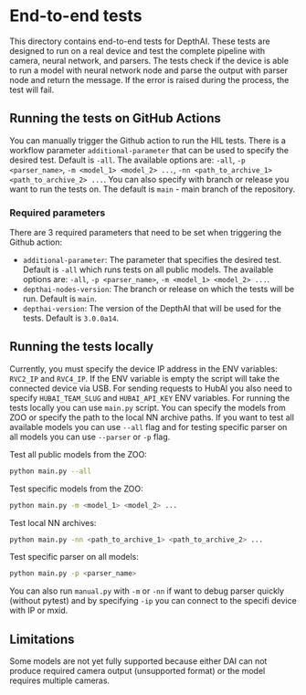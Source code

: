 # End-to-end tests

This directory contains end-to-end tests for DepthAI. These tests are designed to run on a real device and test the complete pipeline with camera, neural network, and parsers.
The tests check if the device is able to run a model with neural network node and parse the output with parser node and return the message. If the error is raised during the process, the test will fail.

## Running the tests on GitHub Actions

You can manually trigger the Github action to run the HIL tests. There is a workflow parameter `additional-parameter` that can be used to specify the desired test. Default is `-all`. The available options are: `-all`, `-p <parser_name>`, `-m <model_1> <model_2> ...`, `-nn <path_to_archive_1> <path_to_archive_2> ...`. You can also specify with branch or release you want to run the tests on. The default is `main` - main branch of the repository.

### Required parameters

There are 3 required parameters that need to be set when triggering the Github action:

- `additional-parameter`: The parameter that specifies the desired test. Default is `-all` which runs tests on all public models. The available options are: `-all`, `-p <parser_name>`, `-m <model_1> <model_2> ...`.
- `depthai-nodes-version`: The branch or release on which the tests will be run. Default is `main`.
- `depthai-version`: The version of the DepthAI that will be used for the tests. Default is `3.0.0a14`.

## Running the tests locally

Currently, you must specify the device IP address in the ENV variables: `RVC2_IP` and `RVC4_IP`. If the ENV variable is empty the script will take the connected device via USB. For sending requests to HubAI you also need to specify `HUBAI_TEAM_SLUG` and `HUBAI_API_KEY` ENV variables.
For running the tests locally you can use `main.py` script. You can specify the models from ZOO or specify the path to the local NN archive paths. If you want to test all available models you can use `--all` flag and for testing specific parser on all models you can use `--parser` or `-p` flag.

Test all public models from the ZOO:

```bash
python main.py --all
```

Test specific models from the ZOO:

```bash
python main.py -m <model_1> <model_2> ...
```

Test local NN archives:

```bash
python main.py -nn <path_to_archive_1> <path_to_archive_2> ...
```

Test specific parser on all models:

```bash
python main.py -p <parser_name>
```

You can also run `manual.py` with `-m` or `-nn` if want to debug parser quickly (without pytest) and by specifying `-ip` you can connect to the specifi device with IP or mxid.

## Limitations

Some models are not yet fully supported because either DAI can not produce required camera output (unsupported format) or the model requires multiple cameras.

